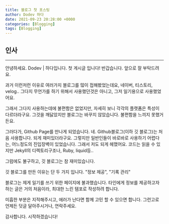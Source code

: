 ```yaml
---
title: 블로그 첫 포스팅
author: Dodev 하다
date: 2021-09-23 20:28:00 +0000
categories: [Blogging]
tags: [Blogging]
---
```


## 인사
---
안녕하세요. Dodev | 하다입니다.
첫 게시글 입니다! 반갑습니다. 앞으로 잘 부탁드려요.


과거 이런저런 이유로 여러가지 블로그를 많이 접해봤었는데요, 네이버, 티스토리, velog.. 그다지 무언가를 하기 위해서 사용했던것은 아니고, 그저 일기용으로 사용했었어요.


그래서 그다지 사용하는데에 불편함은 없었지만, 자세히 보니 각각의 플랫폼은 특성이 다르더라구요. 그것을 깨닳았지만 블로그는 바꾸지 않았습니다. 불편함을 느끼지 못했거든요.


그러다가, Github Page를 만나게 되었습니다.
네. Github블로그(이하 깃 블로그)는 처음 사용합니다.
되게 재미있더라구요. 그렇지만 일반인들이 바로바로 사용하기 어렵다는, 어느정도의 진입장벽이 있었습니다.
그래서 저도 되게 헤맸어요. 코드는 읽을 수 있지만 Jekyll의 디렉토리구조나, Ruby, liquid등..


그럼에도 불구하고, 깃 블로그는 참 재미있습니다.


깃 블로그를 만든 이유는 단 두 가지 입니다.
"정보 제공", "기록 관리"


블로그는 제게 일기를 쓰기 위한 페이지에 불과했습니다. 타인에게 정보를 제공하고자 하는 글은 거의 처음이라, 최대한 느린 템포로 작성하려 합니다.


미흡한 부분은 지적해주시고, 에러가 난다면 함께 고민 할 수 있으면 합니다.
그런고로 언제든 덧글 달아주시거나, 연락주세요. 

감사합니다. 시작하겠습니다!